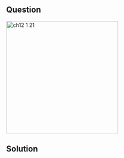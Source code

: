 ## Question
<img width="300" alt="ch12 1 21" src="https://github.com/user-attachments/assets/a027d0d8-0663-4814-8992-dbffbcd60f47" />

## Solution
